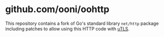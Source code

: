 # github.com/ooni/oohttp

This repository contains a fork of Go's standard library `net/http`
package including patches to allow using this HTTP code with [uTLS](
https://github.com/refraction-networking/utls).
